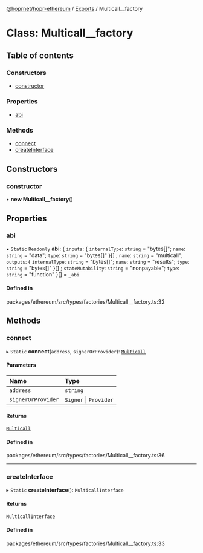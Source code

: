 [@hoprnet/hopr-ethereum](../README.md) / [Exports](../modules.md) / Multicall\_\_factory

# Class: Multicall\_\_factory

## Table of contents

### Constructors

- [constructor](Multicall__factory.md#constructor)

### Properties

- [abi](Multicall__factory.md#abi)

### Methods

- [connect](Multicall__factory.md#connect)
- [createInterface](Multicall__factory.md#createinterface)

## Constructors

### constructor

• **new Multicall__factory**()

## Properties

### abi

▪ `Static` `Readonly` **abi**: { `inputs`: { `internalType`: `string` = "bytes[]"; `name`: `string` = "data"; `type`: `string` = "bytes[]" }[] ; `name`: `string` = "multicall"; `outputs`: { `internalType`: `string` = "bytes[]"; `name`: `string` = "results"; `type`: `string` = "bytes[]" }[] ; `stateMutability`: `string` = "nonpayable"; `type`: `string` = "function" }[] = `_abi`

#### Defined in

packages/ethereum/src/types/factories/Multicall__factory.ts:32

## Methods

### connect

▸ `Static` **connect**(`address`, `signerOrProvider`): [`Multicall`](Multicall.md)

#### Parameters

| Name | Type |
| :------ | :------ |
| `address` | `string` |
| `signerOrProvider` | `Signer` \| `Provider` |

#### Returns

[`Multicall`](Multicall.md)

#### Defined in

packages/ethereum/src/types/factories/Multicall__factory.ts:36

___

### createInterface

▸ `Static` **createInterface**(): `MulticallInterface`

#### Returns

`MulticallInterface`

#### Defined in

packages/ethereum/src/types/factories/Multicall__factory.ts:33
